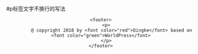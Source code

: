 #p标签文字不换行的写法

<style>
.four{white-space:nowrap; width:10px;}
</style>
<div align="center">

	<footer>
		<p>
			@ copyright 2018 by <font color="red">Dingke</font> based on <font color="green">WorldPress</font>
		</p>
	</footer>
</div>